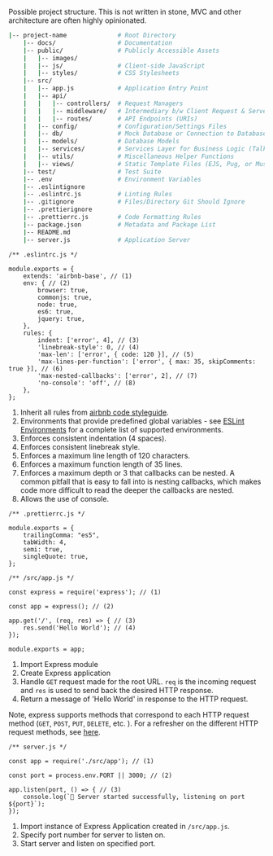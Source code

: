 
Possible project structure. This is not written in stone, MVC and other architecture are often highly opinionated.
```bash
|-- project-name              # Root Directory
    |-- docs/                 # Documentation
    |-- public/               # Publicly Accessible Assets
    |   |-- images/
    |   |-- js/               # Client-side JavaScript
    |   |-- styles/           # CSS Stylesheets   
    |-- src/
    |   |-- app.js            # Application Entry Point
    |   |-- api/
    |   |   |-- controllers/  # Request Managers
    |   |   |-- middleware/   # Intermediary b/w Client Request & Server Response
    |   |   |-- routes/       # API Endpoints (URIs)
    |   |-- config/           # Configuration/Settings Files
    |   |-- db/               # Mock Database or Connection to Database
    |   |-- models/           # Database Models
    |   |-- services/         # Services Layer for Business Logic (Talks to Database)
    |   |-- utils/            # Miscellaneous Helper Functions
    |   |-- views/            # Static Template Files (EJS, Pug, or Mustache)
    |-- test/                 # Test Suite   
    |-- .env                  # Environment Variables
    |-- .eslintignore
    |-- .eslintrc.js          # Linting Rules
    |-- .gitignore            # Files/Directory Git Should Ignore 
    |-- .prettierignore   
    |-- .prettierrc.js        # Code Formatting Rules
    |-- package.json          # Metadata and Package List
    |-- README.md
    |-- server.js             # Application Server 
```


``` { .js .annotate }
/** .eslintrc.js */

module.exports = {
    extends: 'airbnb-base', // (1)
    env: { // (2)
        browser: true,
        commonjs: true,
        node: true,
        es6: true,
        jquery: true,
    },
    rules: {
        indent: ['error', 4], // (3)
        'linebreak-style': 0, // (4)
        'max-len': ['error', { code: 120 }], // (5)
        'max-lines-per-function': ['error', { max: 35, skipComments: true }], // (6)
        'max-nested-callbacks': ['error', 2], // (7)
        'no-console': 'off', // (8)
    },
};
```

1. Inherit all rules from [airbnb code styleguide](https://github.com/airbnb/javascript).
2. Environments that provide predefined global variables - see [ESLint Environments](https://eslint.org/docs/user-guide/configuring/language-options#specifying-environments) for a complete list of supported environments.
3. Enforces consistent indentation (4 spaces).
4. Enforces consistent linebreak style.
5. Enforces a maximum line length of 120 characters.
6. Enforces a maximum function length of 35 lines.
7. Enforces a maximum depth or 3 that callbacks can be nested. A common pitfall that is easy to fall into is nesting callbacks, which makes code more difficult to read the deeper the callbacks are nested.
8. Allows the use of console.


``` { .js .annotate }
/** .prettierrc.js */

module.exports = {
    trailingComma: "es5",
    tabWidth: 4,
    semi: true,
    singleQuote: true,
};
```

``` { .js .annotate }
/** /src/app.js */

const express = require('express'); // (1)

const app = express(); // (2)

app.get('/', (req, res) => { // (3)
    res.send('Hello World'); // (4)
});

module.exports = app;
```

1. Import Express module
2. Create Express application 
3. Handle `GET` request made for the root URL. `req` is the incoming request and `res` is used to send back the desired HTTP response.
4. Return a message of 'Hello World' in response to the HTTP request.

Note, express supports methods that correspond to each HTTP request method (`GET`, `POST`, `PUT`, `DELETE`, etc. ). For a refresher on the different HTTP request methods, see [here](https://developer.mozilla.org/en-US/docs/Web/HTTP/Methods).

``` { .js .annotate }
/** server.js */

const app = require('./src/app'); // (1)

const port = process.env.PORT || 3000; // (2)

app.listen(port, () => { // (3)
    console.log(`🚀 Server started successfully, listening on port ${port}`);
});

```

1. Import instance of Express Application created in `/src/app.js`.
2. Specify port number for server to listen on. 
3. Start server and listen on specified port.